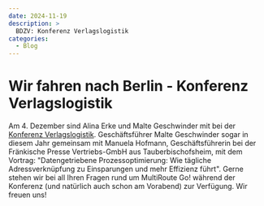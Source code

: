 ```yaml
---
date: 2024-11-19
description: >
  BDZV: Konferenz Verlagslogistik
categories:
  - Blog
---
```


# Wir fahren nach Berlin - Konferenz Verlagslogistik

Am 4. Dezember sind Alina Erke und Malte Geschwinder mit bei der [Konferenz Verlagslogistik](https://www.bdzv.de/bdzvplus/2024/konferenz-verlagslogistik). Geschäftsführer Malte Geschwinder sogar in diesem Jahr gemeinsam mit Manuela Hofmann, Geschäftsführerin bei der Fränkische Presse Vertriebs-GmbH aus Tauberbischofsheim, mit dem Vortrag: "Datengetriebene Prozessoptimierung: Wie tägliche Adressverknüpfung zu Einsparungen und mehr Effizienz führt".
Gerne stehen wir bei all Ihren Fragen rund um MultiRoute Go! während der Konferenz (und natürlich auch schon am Vorabend) zur Verfügung.
Wir freuen uns!
